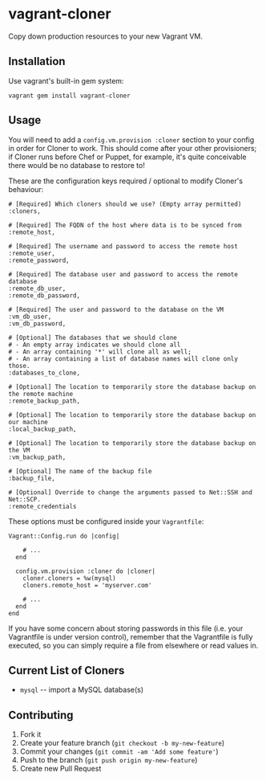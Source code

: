 # vagrant-cloner

Copy down production resources to your new Vagrant VM.

## Installation

Use vagrant's built-in gem system:

    vagrant gem install vagrant-cloner

## Usage

You will need to add a `config.vm.provision :cloner` section to your config in
order for Cloner to work. This should come after your other provisioners; if
Cloner runs before Chef or Puppet, for example, it's quite conceivable there 
would be no database to restore to!

These are the configuration keys required / optional to modify Cloner's behaviour:

```
# [Required] Which cloners should we use? (Empty array permitted)
:cloners,

# [Required] The FQDN of the host where data is to be synced from
:remote_host,

# [Required] The username and password to access the remote host
:remote_user,
:remote_password,

# [Required] The database user and password to access the remote database
:remote_db_user,
:remote_db_password,

# [Required] The user and password to the database on the VM
:vm_db_user,
:vm_db_password,

# [Optional] The databases that we should clone
# - An empty array indicates we should clone all
# - An array containing '*' will clone all as well;
# - An array containing a list of database names will clone only those.
:databases_to_clone,

# [Optional] The location to temporarily store the database backup on the remote machine
:remote_backup_path,

# [Optional] The location to temporarily store the database backup on our machine
:local_backup_path,

# [Optional] The location to temporarily store the database backup on the VM
:vm_backup_path,

# [Optional] The name of the backup file
:backup_file,

# [Optional] Override to change the arguments passed to Net::SSH and Net::SCP.
:remote_credentials

```

These options must be configured inside your `Vagrantfile`:

```
Vagrant::Config.run do |config|

    # ...
  end

  config.vm.provision :cloner do |cloner|
    cloner.cloners = %w(mysql)
    cloners.remote_host = 'myserver.com'

    # ...
  end
end
```

If you have some concern about storing passwords in this file (i.e. your Vagrantfile
is under version control), remember that the Vagrantfile is fully executed, so you can
simply require a file from elsewhere or read values in.

## Current List of Cloners

- `mysql` -- import a MySQL database(s)

## Contributing

1. Fork it
2. Create your feature branch (`git checkout -b my-new-feature`)
3. Commit your changes (`git commit -am 'Add some feature'`)
4. Push to the branch (`git push origin my-new-feature`)
5. Create new Pull Request
